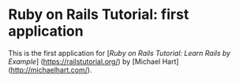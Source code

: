 # Ruby on Rails Tutorial: first application

This is the first application for
[*Ruby on Rails Tutorial: Learn Rails by Example*]  (https://railstutorial.org/) by [Michael Hart]  (http://michaelhart.com/).